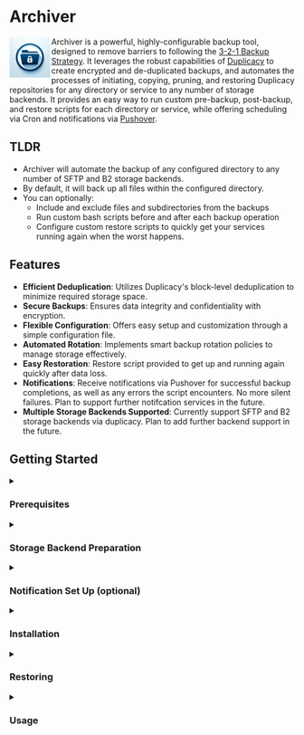 # Archiver

<p>
  <img src="logos/72x72.png" alt="Logo" align="left" style="margin-right: 2px; margin-bottom: 0; padding: 0;">
  Archiver is a powerful, highly-configurable backup tool, designed to remove barriers to following the <a href="https://www.backblaze.com/blog/the-3-2-1-backup-strategy/">3-2-1 Backup Strategy</a>. It leverages the robust capabilities of <a href="https://github.com/gilbertchen/duplicacy">Duplicacy</a> to create encrypted and de-duplicated backups, and automates the processes of initiating, copying, pruning, and restoring Duplicacy repositories for any directory or service to any number of storage backends. It provides an easy way to run custom pre-backup, post-backup, and restore scripts for each directory or service, while offering scheduling via Cron and notifications via <a href="https://pushover.net">Pushover</a>.
</p>

## TLDR
- Archiver will automate the backup of any configured directory to any number of SFTP and B2 storage backends.
- By default, it will back up all files within the configured directory.
- You can optionally:
  - Include and exclude files and subdirectories from the backups
  - Run custom bash scripts before and after each backup operation
  - Configure custom restore scripts to quickly get your services running again when the worst happens.

## Features

- **Efficient Deduplication**: Utilizes Duplicacy's block-level deduplication to minimize required storage space.
- **Secure Backups**: Ensures data integrity and confidentiality with encryption.
- **Flexible Configuration**: Offers easy setup and customization through a simple configuration file.
- **Automated Rotation**: Implements smart backup rotation policies to manage storage effectively.
- **Easy Restoration**: Restore script provided to get up and running again quickly after data loss.
- **Notifications**: Receive notifications via Pushover for successful backup completions, as well as any errors the script encounters. No more silent failures. Plan to support further notifcation services in the future.
- **Multiple Storage Backends Supported**: Currently support SFTP and B2 storage backends via duplicacy. Plan to add further backend support in the future.

## Getting Started

<details>
  <summary><h3>Prerequisites</h3></summary>

  - **Supported OS**: Currently only support debian-based linux.
  - **Supported Architecture**: Currently support ARM64 and AMD64.
  - **Required Dependencies**: Requires git to clone this GitHub repository. All other required dependencies installed via setup script.
  - **SFTP-Supporting Storage (i.e. Synology NAS) or BackBlaze B2 Required**: You should have at least one available supported storage target (SFTP or B2) configured before installing.
  - **Configuration File**: Setup script can optionally aid in creating a config file. Otherwise, you can manually copy and edit the example config file.
  - **Notifications**: Optional notifications via Pushover. Pushover account required to receive notifications.
</details>

<details>
  <summary><h3>Storage Backend Preparation</h3></summary>

  #### SFTP - [Synology](https://www.synology.com/en-us) NAS
  - **Enable SFTP**:
    - Login as an administrator to your Synology DiskStation Manager (DSM) Web UI (usually http://<ip.address.of.your.nas>:5000).
    - Open **Control Panel**.
    - Select **File Services** under **File Sharing**.
    - Select the **FTP** tab in the top.
    - Leave options under **FTP / FTPS** unselected. **SFTP** is not FTP or FTPS, even though the naming can be confusing.
    - Check the box to **Enable SFTP service** under **SFTP**.
    - Can change the **Port number**, or leave as the default **22**.
    - Click **Apply** in the bottom right corner.
  - **Create User (if needed)**:
    - From **Control Panel**, select **User & Group** under **File Sharing**.
    - Under **User** in the top, click **Create**.
    - Give your user a **Name** and **Password**.
    - Click **Next**.
    - Select the checkboxes for the **Groups** this user should join.
    - Click **Next**.
    - **Assign shared folder permissions** if desired.
    - Click **Next**.
    - **Assign user quota** if desired.
    - Click **Next**.
    - Select the checkbox for **Allow** for **SFTP**, and set other **Application Permissions** as desired.
    - Click **Next**.
    - **Set user speed limit** if desired.
    - Click **Next**.
    - Confirm your selections and click **Done**.
  - **Create Shared Folder**:
    - From **Control Panel**, select **Shared Folder** under **File Sharing**.
    - Click **Create** and then **Create Shared Folder** in the top.
    - Give your new shared folder a **Name**, and either leave all settings on the page at their default, or adjust as you see fit.
    - Click **Next**.
    - On the next page, select **Skip** or **Protect this shared folder by encrypting it**.
      - Best practice is to encrypt at the *Volume* level, rather than at the *Shared Folder* level.
      - Do not select **Protect this shared folder with WriteOnce**.
    - Click **Next**.
    - Configure advanced settings to your preference.
      - If your underlying file system is BTRFS, recommend selecting **Enable data checksum for advanced data integrity**.
    - Click **Next**.
    - Confirm your selections and click **Next**.
    - Select a user to give **Read/Write** access.
    - Click **Apply**.
  - **Provide SSH Public Key File**:
    - If you already have an id_ed25519 SSH key (id_rsa not supported), you can complete this section now. Otherwise, the **Setup Script** below can create an SSH key for you, and you can come back to complete this section after the SSH key file is created.
    - From **Control Panel**, select **User & Group** under **File Sharing**.
    - Click **Advanced** at the top.
    - At the bottom, under **User Home**, select the checkbox to **Enable user home service**.
    - Click **Apply**.
    - From the DSM home screen, open **File Station**.
    - In the list of **Shared Folders** on the left, select **homes**.
      - ***Important***: If you select **home** instead of **homes**, you will only see the home directory of the logged in user. To add an SSH key for another user, you will need to open **homes** instead.
    - Open the folder for the user that will be used to access the share.
    - If there is already a folder named **.ssh**, double click that folder to open it. Otherwise, click **Create** at the top, then click **Create folder** in the drop down, and name the new folder **.ssh** (the leading period is required), and finally double click the newly created **.ssh** folder to open it.
      - ***Important***: Must click **Create folder** and not **Create shared folder**. The former does what we need, creating a directory within the currently open directory. The latter is to create a new higher-level shared network folder.
    - Name the new folder **.ssh**. The leading period is required.
    - Double click the newly created **.ssh** directory to open it.
    - If there is already a file named **authorized_keys**, do the following:
      - Double-click the **authorized_keys** file to download it.
      - Using a text editor, add a new line to the bottom of the document containing the contents of your public SSH key file, usually named id_ed25519.pub. The line should start with **ssh-ed25519 AAAA...**.
      - Save the document with the line added.
      - Back in **File Station**, right click **authorized_keys**, click **rename**, and rename the file to **authorized_keys.backup**.
      - Click **Upload** in the top, then click **Upload - Skip**, and browse to and select the edited **authorized_keys** file, and click **Open**.
      - Ensure the file uploads correctly and is named **authorized_keys**.
    - If there is not already a file named **authorized_keys**, do the following:
      - Using a text editor, create a new file, and copy the contents of your public SSH key file, usually named id_ed25519.pub, to this new file. The line should start with **ssh-ed25519 AAAA...**.  Save the new file as **authorized_keys**.
      - Back in **File Station**, click **Upload** at the top, then click **Upload - Skip**, and browse to and select the newly created **authorized_keys** file, and click **Open**.
      - Ensure the file uploads correctly and is named **authorized_keys**.

  #### B2 - [BackBlaze](https://www.backblaze.com/)
  - **Account**:
    - [Create an account](https://www.backblaze.com/sign-up/cloud-storage) or [Sign In](https://secure.backblaze.com/user_signin.htm) to **[BackBlaze](https://www.backblaze.com/)**.
    - Select **My Settings** under **Account** in the left-hand menu.
    - Check the box for **B2 Cloud Storage** under **Enabled Products**.
    - Click **OK**.
  - **Bucket**:
    - Select **Buckets** under **B2 Cloud Storage** in the left-hand menu.
    - Select **Create a Bucket**.
    - Give your bucket a **Bucket Unique Name**.
    - Files in Bucket are: **Private**.
    - Default Encryption: **Enable**.
    - Object Lock: **Disable**.
    - Select **Create a Bucket** at the bottom when ready.
    - Lifecycle Settings should be default: **Keep all versions of the file (default)**
  - **Application Key**:
    - Select **Application Keys** under **Account** in the left-hand menu.
    - Select **Add a New Application Key**.
    - Give your key a **Name of Key**.
    - For **Allow access to Bucket(s)**, select the bucket you created above.
    - For **Type of Access**, select **Read and Write**.
    - Check the box to **Allow List All Bucket Names**.
    - Leave **File name prefix** and **Duration (seconds)** blank.
    - Select **Create New Key** at the bottom when ready.
    - Make note of your **keyID** and **applicationKey**. The Application Key will only be displayed once.
</details>

<details>
  <summary><h3>Notification Set Up (optional)</h3></summary>

  #### [Pushover](https://pushover.net)
  - [Create an account](https://pushover.net/signup) or [Sign In](https://pushover.net/login) to **[Pushover](https://pushover.net)**.
  - Make note of **Your User Key**, located at the top-right corner of the Pushover Dashboard after logging in.
  - In order to receive notifications, you will need to **[Add a Phone, Tablet, or Desktop](https://pushover.net/clients)** to your account.
  - From the Pushover Dashboard, scroll to the bottom and select **[Create an Application/API Token](https://pushover.net/apps/build)**.
  - Give your application a **Name**, and optionally a **Description**, **URL**, and/or **Icon**.
  - Check the box to agree to the **Terms and Conditions**, and click **Create Application**.
  - Make note of the **API Token/Key**, located at the top of the page after creating the Application.
</details>

<details>
  <summary><h3>Installation</h3></summary>

  #### Git Installation

  - Check if git is already installed
  ```bash
  git --version
  ```

  - Install git if not installed
  ```bash
  sudo apt update
  ```
  ```bash
  sudo apt install git -y
  ```

  #### Archiver Script Installation

  - ##### Navigate to the desired parent directory for the project.
    - For example, if installing in home dir:
    ```bash
    cd ~
    ```

  - ##### Clone the GitHub repository
  ```bash
  git clone https://github.com/SisyphusMD/archiver.git
  ```

  - ##### Run the setup script
  ```bash
  sudo ./archiver/setup.sh
  ```

  - ##### Follow the instructions in the automated setup script to:
    - Install required package dependencies for the setup script.
      - If any missing dependencies are found, you will be prompted to allow their installation.
    - Download the appropriate Duplicacy binary for your system.
      - If the Duplicacy binary cannot be found, you will be prompted to allow its installation.
    - Generate the required RSA keypair for Duplicacy storage encryption.
      - If RSA key files are not found, you will be prompted to generate them.
      - See [here](https://forum.duplicacy.com/t/new-feature-rsa-encryption/2662) for manual generation details.
    - Generate SSH key files required for SFTP storage backends.
      - If SSH key files are not found, you will be prompted to generate them.
      - To generate manually, run this from the archiver directory:
        ```bash
        mkdir -p .keys && ssh-keygen -t ed25519 -f .keys/id_ed25519" -N "" -C "archiver"
        ```
        - Do **NOT** provide a passphrase when prompted.
    - Build your configuration file.
      - If your configuration file is not found, you will be prompted to build it.
      - An example configuration file is provided in the examples directory, if you prefer to configure manually.
    - Schedule Archiver to run automatically via cron.
      - See this [Cronitor Guide](https://cronitor.io/guides/cron-jobs) for details on scheduling via cron.

  - ##### Optionally, prepare custom service-backup-settings.sh and restore-service.sh files for any of your services and place in their respective service directories. Examples of these files can be found in the examples directory.

  - ##### ***IMPORTANT:*** You **MUST** keep backups of your .keys directory and all its contents, as well as your config.sh file. These will be needed to restore backups. If you can't restore your backups, why make them in the first place?
    - Don't attempt to just back up your keys and config file using this script. If you did that, and you lost them, you may not be able to get them back, given you don't have them anymore to access their backups.
</details>

<details>
  <summary><h3>Restoring</h3></summary>

  #### Restoring Archiver

  - Navigate to the desired parent directory for the project, and clone the GitHub repository as noted in the **Installation** steps.
  ```bash
  cd ~
  ```
  ```bash
  git clone https://github.com/SisyphusMD/archiver.git
  ```

  - Run the setup script to install dependencies and the Duplicacy binary, and restore cron scheduling, but otherwise you can skip the portions that create new SSH keys, RSA keys, and config file. You will need to provide your backed up .keys/ directory and config.sh file.
  ```bash
  sudo ./archiver/setup.sh
  ```

  - Copy your prior .keys directory (including your SSH and RSA key files) into the archiver directory. This should include **id_ed25519**, **id_ed25519.pub**, **private.pem**, and **public.pem**.

  - Copy your prior **config.sh** into the project directory.

  #### Restoring Services

  - Run the restore script once for each service you need to restore.
  ```bash
  sudo ./archiver/restore.sh
  ```
</details>

<details>
  <summary><h3>Usage</h3></summary>

  - If you completed the cron setup step while installing, Archiver will run automatically following the schedule you set.
    - Depending on the size of your directories and your network speeds, the first run may take a long time.
    - Archiver utilizes a LOCKFILE mechanism to ensure that multiple instances do not run concurrently.

  - To manually start a backup, run the following from your archiver directory:
    ```bash
    sudo ./archiver.sh
    ```
  - To manually start a backup with logs displaying, run the following from your archiver directory:
    ```bash
    sudo ./archiver.sh --view-logs
    ```
  - To check on the process of an actively running Archiver backup, run the following from your archiver directory:
    ```bash
    sudo ./view-logs.sh
    ```
  - To stop/cancel an actively running Archiver backup, run the following from your archiver directory:
    ```bash
    sudo ./stop-archiver.sh
    ```

  - All archiver scripts must be run with sudo or as root. This is in order to preserve ownership of files being backed up, and for access to files not owned by your user.
</details>